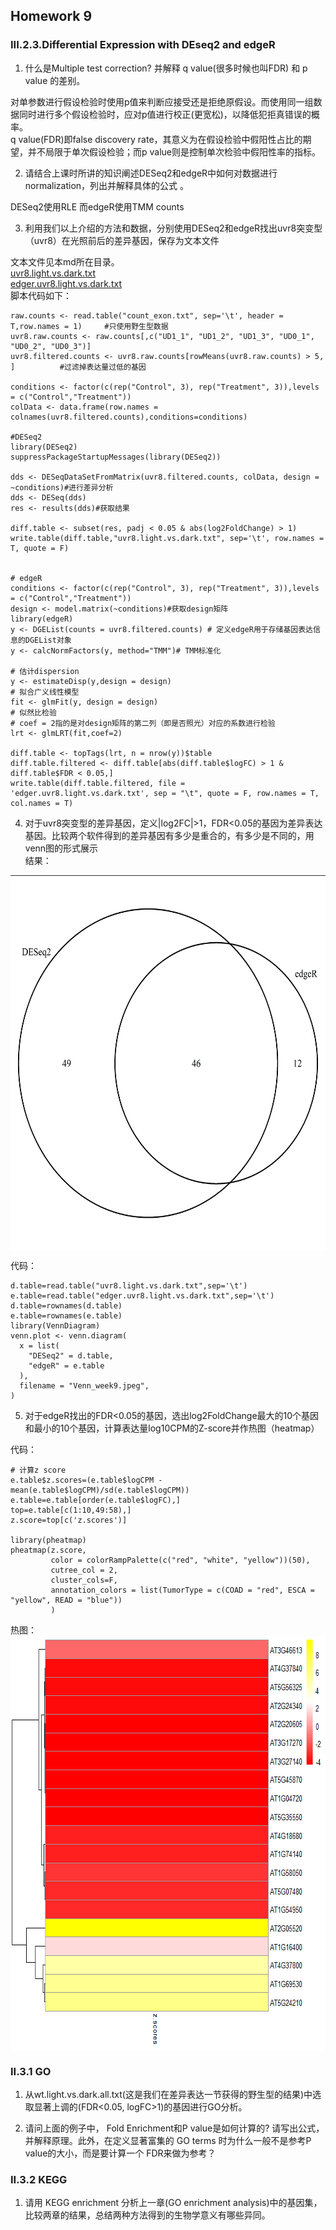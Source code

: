 ## Homework 9     
### III.2.3.Differential Expression with DEseq2 and edgeR         
1. 什么是Multiple test correction? 并解释 q value(很多时候也叫FDR) 和 p value 的差别。     
       
对单参数进行假设检验时使用p值来判断应接受还是拒绝原假设。而使用同一组数据同时进行多个假设检验时，应对p值进行校正(更宽松)，以降低犯拒真错误的概率。         
q value(FDR)即false discovery rate，其意义为在假设检验中假阳性占比的期望，并不局限于单次假设检验；而p value则是控制单次检验中假阳性率的指标。     
       
2. 请结合上课时所讲的知识阐述DESeq2和edgeR中如何对数据进行 normalization，列出并解释具体的公式 。     
     
DESeq2使用RLE 
而edgeR使用TMM counts 
    
3. 利用我们以上介绍的方法和数据，分别使用DESeq2和edgeR找出uvr8突变型（uvr8）在光照前后的差异基因，保存为文本文件       
     
文本文件见本md所在目录。          
[uvr8.light.vs.dark.txt](uvr8.light.vs.dark.txt)     
[edger.uvr8.light.vs.dark.txt](edger.uvr8.light.vs.dark.txt)      
脚本代码如下：     
```
raw.counts <- read.table("count_exon.txt", sep='\t', header = T,row.names = 1)     #只使用野生型数据
uvr8.raw.counts <- raw.counts[,c("UD1_1", "UD1_2", "UD1_3", "UD0_1", "UD0_2", "UD0_3")]
uvr8.filtered.counts <- uvr8.raw.counts[rowMeans(uvr8.raw.counts) > 5, ]          #过滤掉表达量过低的基因

conditions <- factor(c(rep("Control", 3), rep("Treatment", 3)),levels = c("Control","Treatment"))
colData <- data.frame(row.names = colnames(uvr8.filtered.counts),conditions=conditions)

#DESeq2
library(DESeq2)
suppressPackageStartupMessages(library(DESeq2))

dds <- DESeqDataSetFromMatrix(uvr8.filtered.counts, colData, design = ~conditions)#进行差异分析
dds <- DESeq(dds)
res <- results(dds)#获取结果

diff.table <- subset(res, padj < 0.05 & abs(log2FoldChange) > 1)
write.table(diff.table,"uvr8.light.vs.dark.txt", sep='\t', row.names = T, quote = F)


# edgeR
conditions <- factor(c(rep("Control", 3), rep("Treatment", 3)),levels = c("Control","Treatment"))
design <- model.matrix(~conditions)#获取design矩阵
library(edgeR) 
y <- DGEList(counts = uvr8.filtered.counts) # 定义edgeR用于存储基因表达信息的DGEList对象
y <- calcNormFactors(y, method="TMM")# TMM标准化

# 估计dispersion
y <- estimateDisp(y,design = design)
# 拟合广义线性模型
fit <- glmFit(y, design = design)
# 似然比检验
# coef = 2指的是对design矩阵的第二列（即是否照光）对应的系数进行检验
lrt <- glmLRT(fit,coef=2) 

diff.table <- topTags(lrt, n = nrow(y))$table
diff.table.filtered <- diff.table[abs(diff.table$logFC) > 1 & diff.table$FDR < 0.05,]
write.table(diff.table.filtered, file = 'edger.uvr8.light.vs.dark.txt', sep = "\t", quote = F, row.names = T, col.names = T)
```
      
4. 对于uvr8突变型的差异基因，定义|log2FC|>1，FDR<0.05的基因为差异表达基因。比较两个软件得到的差异基因有多少是重合的，有多少是不同的，用venn图的形式展示     
结果：      
<img src="./Venn_week9.png" width = "600" height = "600" alt="图片" align=center />
      
代码：     
```
d.table=read.table("uvr8.light.vs.dark.txt",sep='\t')
e.table=read.table("edger.uvr8.light.vs.dark.txt",sep='\t')
d.table=rownames(d.table)
e.table=rownames(e.table)
library(VennDiagram)
venn.plot <- venn.diagram(
  x = list(
    "DESeq2" = d.table,
    "edgeR" = e.table
  ),
  filename = "Venn_week9.jpeg",
)
```
       
5. 对于edgeR找出的FDR<0.05的基因，选出log2FoldChange最大的10个基因和最小的10个基因，计算表达量log10CPM的Z-score并作热图（heatmap）    
         
代码：    
```
# 计算z score
e.table$z.scores=(e.table$logCPM - mean(e.table$logCPM)/sd(e.table$logCPM))
e.table=e.table[order(e.table$logFC),]
top=e.table[c(1:10,49:58),]
z.score=top[c('z.scores')]

library(pheatmap)
pheatmap(z.score,
         color = colorRampPalette(c("red", "white", "yellow"))(50),
         cutree_col = 2,
         cluster_cols=F,
         annotation_colors = list(TumorType = c(COAD = "red", ESCA = "yellow", READ = "blue"))
         )
```
热图：       
<img src="./heatmap_week9.png" width = "664" height = "664" alt="图片" align=center />
             
      
### II.3.1 GO       
1. 从wt.light.vs.dark.all.txt(这是我们在差异表达一节获得的野生型的结果)中选取显著上调的(FDR<0.05, logFC>1)的基因进行GO分析。     

3. 请问上面的例子中， Fold Enrichment和P value是如何计算的? 请写出公式，并解释原理。此外，在定义显著富集的 GO terms 时为什么一般不是参考P value的大小，而是要计算一个 FDR来做为参考？       



### II.3.2 KEGG     
1. 请用 KEGG enrichment 分析上一章(GO enrichment analysis)中的基因集，比较两章的结果，总结两种方法得到的生物学意义有哪些异同。     




